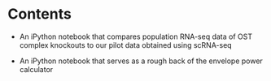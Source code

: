 # Contents

* An iPython notebook that compares population RNA-seq data of OST complex knockouts to our pilot data obtained using scRNA-seq

* An iPython notebook that serves as a rough back of the envelope power calculator

